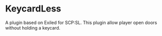 # KeycardLess
A plugin based on Exiled for SCP:SL. This plugin allow player open doors without holding a keycard.

